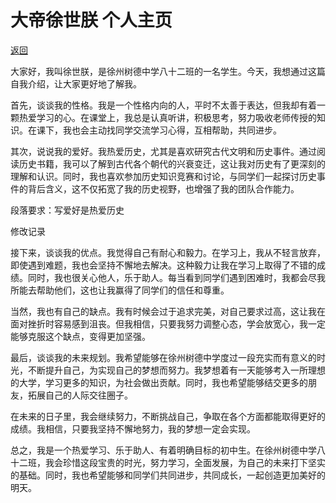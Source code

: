 # 大帝徐世朕 个人主页

[返回](/)



大家好，我叫徐世朕，是徐州树德中学八十二班的一名学生。今天，我想通过这篇自我介绍，让大家更好地了解我。

首先，谈谈我的性格。我是一个性格内向的人，平时不太善于表达，但我却有着一颗热爱学习的心。在课堂上，我总是认真听讲，积极思考，努力吸收老师传授的知识。在课下，我也会主动找同学交流学习心得，互相帮助，共同进步。

其次，说说我的爱好。我热爱历史，尤其是喜欢研究古代文明和历史事件。通过阅读历史书籍，我可以了解到古代各个朝代的兴衰变迁，这让我对历史有了更深刻的理解和认识。同时，我也喜欢参加历史知识竞赛和讨论，与同学们一起探讨历史事件的背后含义，这不仅拓宽了我的历史视野，也增强了我的团队合作能力。

段落要求：写爱好是热爱历史

修改记录

接下来，谈谈我的优点。我觉得自己有耐心和毅力。在学习上，我从不轻言放弃，即使遇到难题，我也会坚持不懈地去解决。这种毅力让我在学习上取得了不错的成绩。同时，我也很关心他人，乐于助人。每当看到同学们遇到困难时，我都会尽我所能去帮助他们，这也让我赢得了同学们的信任和尊重。

当然，我也有自己的缺点。我有时候会过于追求完美，对自己要求过高，这让我在面对挫折时容易感到沮丧。但我相信，只要我努力调整心态，学会放宽心，我一定能够克服这个缺点，变得更加坚强。

最后，谈谈我的未来规划。我希望能够在徐州树德中学度过一段充实而有意义的时光，不断提升自己，为实现自己的梦想而努力。我梦想着有一天能够考入一所理想的大学，学习更多的知识，为社会做出贡献。同时，我也希望能够结交更多的朋友，拓展自己的人际交往圈子。

在未来的日子里，我会继续努力，不断挑战自己，争取在各个方面都能取得更好的成绩。我相信，只要我坚持不懈地努力，我的梦想一定会实现。

总之，我是一个热爱学习、乐于助人、有着明确目标的初中生。在徐州树德中学八十二班，我会珍惜这段宝贵的时光，努力学习，全面发展，为自己的未来打下坚实的基础。同时，我也希望能够和同学们共同进步，共同成长，一起创造更加美好的明天。



